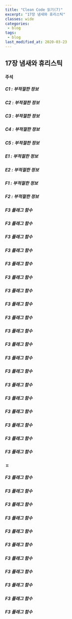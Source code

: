 ```yaml
---
title: "Clean Code 읽기(7)"
excerpt: "17장 냄새와 휴리스틱"
classes: wide
categories:
 - blog
tags:
 - blog
last_modified_at: 2020-03-23
---
```




## 17장 냄새와 휴리스틱

#### 주석

##### C1 : 부적절한 정보

##### C2 : 부적절한 정보

##### C3 : 부적절한 정보

##### C4 : 부적절한 정보

##### C5 : 부적절한 정보

##### E1 : 부적절한 정보

##### E2 : 부적절한 정보

##### F1 : 부적절한 정보

##### F2 : 부적절한 정보

##### F3 플래그 함수

##### F3 플래그 함수

##### F3 플래그 함수

##### F3 플래그 함수

##### F3 플래그 함수

##### F3 플래그 함수

##### F3 플래그 함수

##### F3 플래그 함수

##### F3 플래그 함수

##### F3 플래그 함수

##### F3 플래그 함수

##### F3 플래그 함수

##### F3 플래그 함수

##### F3 플래그 함수

##### F3 플래그 함수

##### F3 플래그 함수

##### F3 플래그 함수

##### F3 플래그 함수

##### F3 플래그 함수

ㅍ

##### F3 플래그 함수

##### F3 플래그 함수

##### F3 플래그 함수

##### F3 플래그 함수

##### F3 플래그 함수

##### F3 플래그 함수

##### F3 플래그 함수

##### F3 플래그 함수

##### F3 플래그 함수

##### F3 플래그 함수

##### F3 플래그 함수

